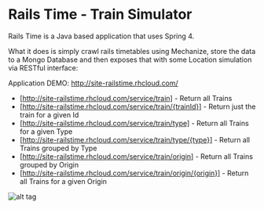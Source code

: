 Rails Time - Train Simulator
=======================

Rails Time is a Java based application that uses Spring 4. 

What it does is simply crawl rails timetables using Mechanize, store the data to a Mongo Database and then exposes that with some Location simulation via RESTful interface:

Application DEMO: http://site-railstime.rhcloud.com/

 - [http://site-railstime.rhcloud.com/service/train] - Return all Trains
 - [http://site-railstime.rhcloud.com/service/train/{trainId}] - Return just the train for a given Id
 - [http://site-railstime.rhcloud.com/service/train/type] - Return all Trains for a given Type
 - [http://site-railstime.rhcloud.com/service/train/type/{type}] - Return all Trains grouped by Type
 - [http://site-railstime.rhcloud.com/service/train/origin] - Return all Trains grouped by Origin
 - [http://site-railstime.rhcloud.com/service/train/origin/{origin}] - Return all Trains for a given Origin


![alt tag](https://dl.dropboxusercontent.com/spa/y32fwqxnzbyqfvp/qpdmcu51.png)
